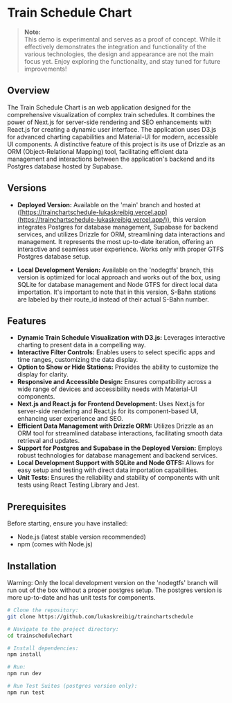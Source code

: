 # Train Schedule Chart

> **Note:**  
> This demo is experimental and serves as a proof of concept. While it effectively demonstrates the integration and functionality of the various technologies, the design and appearance are not
> the main focus yet. Enjoy exploring the functionality, and stay tuned for future improvements!

## Overview

The Train Schedule Chart is an web application designed for the comprehensive visualization of complex train schedules. It combines the power of Next.js for server-side rendering and SEO enhancements with React.js for creating a dynamic user interface. The application uses D3.js for advanced charting capabilities and Material-UI for modern, accessible UI components. A distinctive feature of this project is its use of Drizzle as an ORM (Object-Relational Mapping) tool, facilitating efficient data management and interactions between the application's backend and its Postgres database hosted by Supabase.

## Versions

- **Deployed Version:** Available on the 'main' branch and hosted at ([https://trainchartschedule-lukaskreibig.vercel.app](https://trainchartschedule-lukaskreibig.vercel.app/)), this version integrates Postgres for database management, Supabase for backend services, and utilizes Drizzle for ORM, streamlining data interactions and management. It represents the most up-to-date iteration, offering an interactive and seamless user experience. Works only with proper GTFS Postgres database setup.

- **Local Development Version:** Available on the 'nodegtfs' branch, this version is optimized for local approach and works out of the box, using SQLite for database management and Node GTFS for direct local data importation. It's important to note that in this version, S-Bahn stations are labeled by their route_id instead of their actual S-Bahn number.

## Features

- **Dynamic Train Schedule Visualization with D3.js:** Leverages interactive charting to present data in a compelling way.
- **Interactive Filter Controls:** Enables users to select specific apps and time ranges, customizing the data display.
- **Option to Show or Hide Stations:** Provides the ability to customize the display for clarity.
- **Responsive and Accessible Design:** Ensures compatibility across a wide range of devices and accessibility needs with Material-UI components.
- **Next.js and React.js for Frontend Development:** Uses Next.js for server-side rendering and React.js for its component-based UI, enhancing user experience and SEO.
- **Efficient Data Management with Drizzle ORM:** Utilizes Drizzle as an ORM tool for streamlined database interactions, facilitating smooth data retrieval and updates.
- **Support for Postgres and Supabase in the Deployed Version:** Employs robust technologies for database management and backend services.
- **Local Development Support with SQLite and Node GTFS:** Allows for easy setup and testing with direct data importation capabilities.
- **Unit Tests:** Ensures the reliability and stability of components with unit tests using React Testing Library and Jest.

## Prerequisites

Before starting, ensure you have installed:

- Node.js (latest stable version recommended)
- npm (comes with Node.js)

## Installation

Warning: Only the local development version on the 'nodegtfs' branch will run out of the box without a proper postgres setup. The postgres version is more up-to-date and has unit tests for components.

```bash
# Clone the repository:
git clone https://github.com/lukaskreibig/trainchartschedule

# Navigate to the project directory:
cd trainschedulechart

# Install dependencies:
npm install

# Run:
npm run dev

# Run Test Suites (postgres version only):
npm run test

